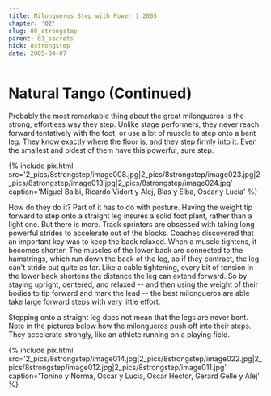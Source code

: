 ```yaml
---
title: Milongueros Step with Power | 2005
chapter: '02'
slug: 08_strongstep
parent: 01_secrets
nick: 8strongstep
date: 2005-04-07
---
```


# Natural Tango  (Continued)

Probably the most remarkable thing about the great milongueros is the strong, effortless way they step.
Unlike stage performers, they never reach forward tentatively with the foot, or use a lot of muscle to step onto a bent leg.
They know exactly where the floor is, and they step firmly into it.
Even the smallest and oldest of them have this powerful, sure step.

{% include pix.html
src='2_pics/8strongstep/image008.jpg|2_pics/8strongstep/image023.jpg|2_pics/8strongstep/image013.jpg|2_pics/8strongstep/image024.jpg'
caption='Miguel Balbi, Ricardo Vidort y Alej, Blas y Elba, Oscar y Lucia'
%}

How do they do it? Part of it has to do with posture.
Having the weight tip forward to step onto a straight leg insures a solid foot plant, rather than a light one.
But there is more.
Track sprinters are obsessed with taking long powerful strides to accelerate out of the blocks.
Coaches discovered that an important key was to keep the back relaxed.
When a muscle tightens, it becomes shorter.
The muscles of the lower back are connected to the hamstrings, which run down the back of the leg, so if they contract, the leg can't stride out quite as far.
Like a cable tightening, every bit of tension in the lower back shortens the distance the leg can extend forward.
So by staying upright, centered, and relaxed -- and then using the weight of their bodies to tip forward and mark the lead -- the best milongueros are able take large forward steps with very little effort.

Stepping onto a straight leg does not mean that the legs are never bent.
Note in the pictures below how the milongueros push off into their steps.
They accelerate strongly, like an athlete running on a playing field.


{% include pix.html
src='2_pics/8strongstep/image014.jpg|2_pics/8strongstep/image022.jpg|2_pics/8strongstep/image012.jpg|2_pics/8strongstep/image011.jpg'
caption='Tonino y Norma, Oscar y Lucia, Oscar Hector, Gerard Gellé y Alej'
%}
